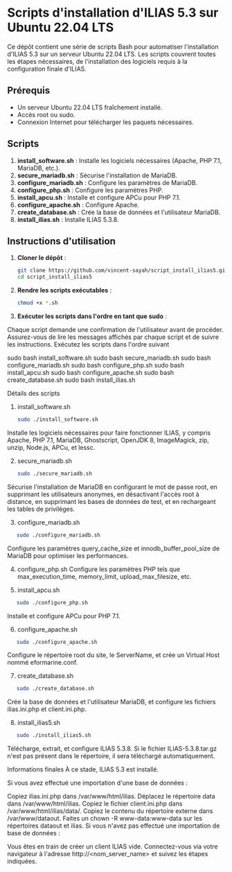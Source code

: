 # Scripts d'installation d'ILIAS 5.3 sur Ubuntu 22.04 LTS

Ce dépôt contient une série de scripts Bash pour automatiser l'installation d'ILIAS 5.3 sur un serveur Ubuntu 22.04 LTS. Les scripts couvrent toutes les étapes nécessaires, de l'installation des logiciels requis à la configuration finale d'ILIAS.

## Prérequis

- Un serveur Ubuntu 22.04 LTS fraîchement installé.
- Accès root ou sudo.
- Connexion Internet pour télécharger les paquets nécessaires.

## Scripts

1. **install_software.sh** : Installe les logiciels nécessaires (Apache, PHP 7.1, MariaDB, etc.).
2. **secure_mariadb.sh** : Sécurise l'installation de MariaDB.
3. **configure_mariadb.sh** : Configure les paramètres de MariaDB.
4. **configure_php.sh** : Configure les paramètres PHP.
5. **install_apcu.sh** : Installe et configure APCu pour PHP 7.1.
6. **configure_apache.sh** : Configure Apache.
7. **create_database.sh** : Crée la base de données et l'utilisateur MariaDB.
8. **install_ilias.sh** : Installe ILIAS 5.3.8.

## Instructions d'utilisation

1. **Cloner le dépôt** :
   ```bash
   git clone https://github.com/vincent-sayah/script_install_ilias5.git
   cd script_install_ilias5
   ```
  

2. **Rendre les scripts exécutables** :
   ```bash
   chmod +x *.sh
   ```

3. **Exécuter les scripts dans l'ordre en tant que sudo** :

Chaque script demande une confirmation de l'utilisateur avant de procéder. Assurez-vous de lire les messages affichés par chaque script et de suivre les instructions.
Exécutez les scripts dans l'ordre suivant 

sudo bash install_software.sh
sudo bash secure_mariadb.sh
sudo bash configure_mariadb.sh
sudo bash configure_php.sh
sudo bash install_apcu.sh
sudo bash configure_apache.sh
sudo bash create_database.sh
sudo bash install_ilias.sh

Détails des scripts
1. install_software.sh
   ```bash
   sudo ./install_software.sh
   ```
Installe les logiciels nécessaires pour faire fonctionner ILIAS, y compris Apache, PHP 7.1, MariaDB, Ghostscript, OpenJDK 8, ImageMagick, zip, unzip, Node.js, APCu, et lessc.

2. secure_mariadb.sh
   ```bash
   sudo ./secure_mariadb.sh
   ```
Sécurise l'installation de MariaDB en configurant le mot de passe root, en supprimant les utilisateurs anonymes, en désactivant l'accès root à distance, en supprimant les bases de données de test, et en rechargeant les tables de privilèges.

3. configure_mariadb.sh
```bash
   sudo ./configure_mariadb.sh
   ```
Configure les paramètres query_cache_size et innodb_buffer_pool_size de MariaDB pour optimiser les performances.

4. configure_php.sh
Configure les paramètres PHP tels que max_execution_time, memory_limit, upload_max_filesize, etc.

5. install_apcu.sh
```bash
   sudo ./configure_php.sh
   ```
Installe et configure APCu pour PHP 7.1.

6. configure_apache.sh
```bash
   sudo ./configure_apache.sh
   ```
Configure le répertoire root du site, le ServerName, et crée un Virtual Host nommé eformarine.conf.

7. create_database.sh
```bash
   sudo ./create_database.sh
   ```
Crée la base de données et l'utilisateur MariaDB, et configure les fichiers ilias.ini.php et client.ini.php.

8. install_ilias5.sh
```bash
   sudo ./install_ilias5.sh
   ```
Télécharge, extrait, et configure ILIAS 5.3.8. Si le fichier ILIAS-5.3.8.tar.gz n'est pas présent dans le répertoire, il sera téléchargé automatiquement.

Informations finales
À ce stade, ILIAS 5.3 est installé.

Si vous avez effectué une importation d'une base de données :

Copiez ilias.ini.php dans /var/www/html/ilias.
Déplacez le répertoire data dans /var/www/html/ilias.
Copiez le fichier client.ini.php dans /var/www/html/ilias/data/<nom du client>.
Copiez le contenu du répertoire externe dans /var/www/dataout.
Faites un chown -R www-data:www-data sur les répertoires dataout et ilias.
Si vous n'avez pas effectué une importation de base de données :

Vous êtes en train de créer un client ILIAS vide.
Connectez-vous via votre navigateur à l'adresse http://<nom_server_name> et suivez les étapes indiquées.